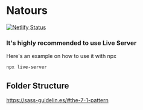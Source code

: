 # Natours

[![Netlify Status](https://api.netlify.com/api/v1/badges/5f5011c8-329c-4e41-944d-6056979a939d/deploy-status)](https://app.netlify.com/sites/priceless-haibt-7d9ea8/deploys)

### It's highly recommended to use Live Server

Here's an example on how to use it with npx

```
npx live-server
```

## Folder Structure

https://sass-guidelin.es/#the-7-1-pattern
